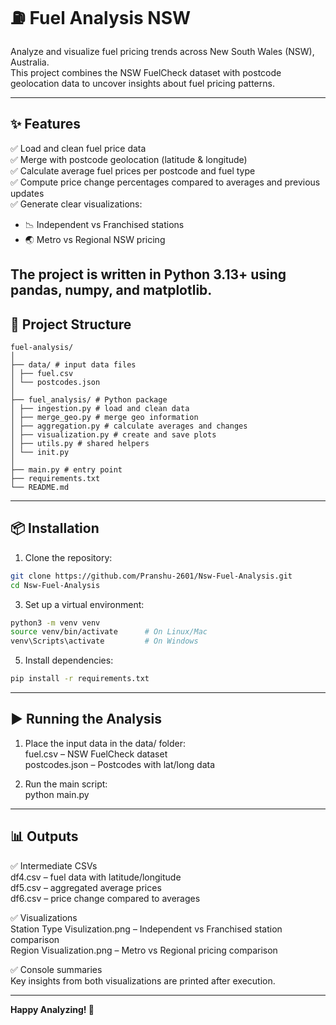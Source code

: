 # ⛽ Fuel Analysis NSW

Analyze and visualize fuel pricing trends across New South Wales (NSW), Australia.  
This project combines the NSW FuelCheck dataset with postcode geolocation data to uncover insights about fuel pricing patterns.

---

## ✨ Features

✅ Load and clean fuel price data  
✅ Merge with postcode geolocation (latitude & longitude)  
✅ Calculate average fuel prices per postcode and fuel type  
✅ Compute price change percentages compared to averages and previous updates  
✅ Generate clear visualizations:
- 📉 Independent vs Franchised stations
- 🌏 Metro vs Regional NSW pricing

The project is written in **Python 3.13+** using **pandas**, **numpy**, and **matplotlib**.
---

## 📂 Project Structure
```
fuel-analysis/
│
├── data/ # input data files
│ ├── fuel.csv
│ └── postcodes.json
│
├── fuel_analysis/ # Python package
│ ├── ingestion.py # load and clean data
│ ├── merge_geo.py # merge geo information
│ ├── aggregation.py # calculate averages and changes
│ ├── visualization.py # create and save plots
│ ├── utils.py # shared helpers
│ └── init.py
│
├── main.py # entry point
├── requirements.txt
└── README.md
```
---

## 📦 Installation

1. Clone the repository:
```bash
git clone https://github.com/Pranshu-2601/Nsw-Fuel-Analysis.git
cd Nsw-Fuel-Analysis  
```
3. Set up a virtual environment:
```bash 
python3 -m venv venv  
source venv/bin/activate      # On Linux/Mac  
venv\Scripts\activate         # On Windows
``` 

5. Install dependencies:
```bash  
pip install -r requirements.txt  
``` 
---

## ▶️ Running the Analysis

1. Place the input data in the data/ folder:  
fuel.csv – NSW FuelCheck dataset  
postcodes.json – Postcodes with lat/long data  

2. Run the main script:  
python main.py  

---

## 📊 Outputs

✅ Intermediate CSVs  
df4.csv – fuel data with latitude/longitude  
df5.csv – aggregated average prices  
df6.csv – price change compared to averages  

✅ Visualizations  
Station Type Visulization.png – Independent vs Franchised station comparison  
Region Visualization.png – Metro vs Regional pricing comparison  

✅ Console summaries  
Key insights from both visualizations are printed after execution.

---

**Happy Analyzing! 🚀**
